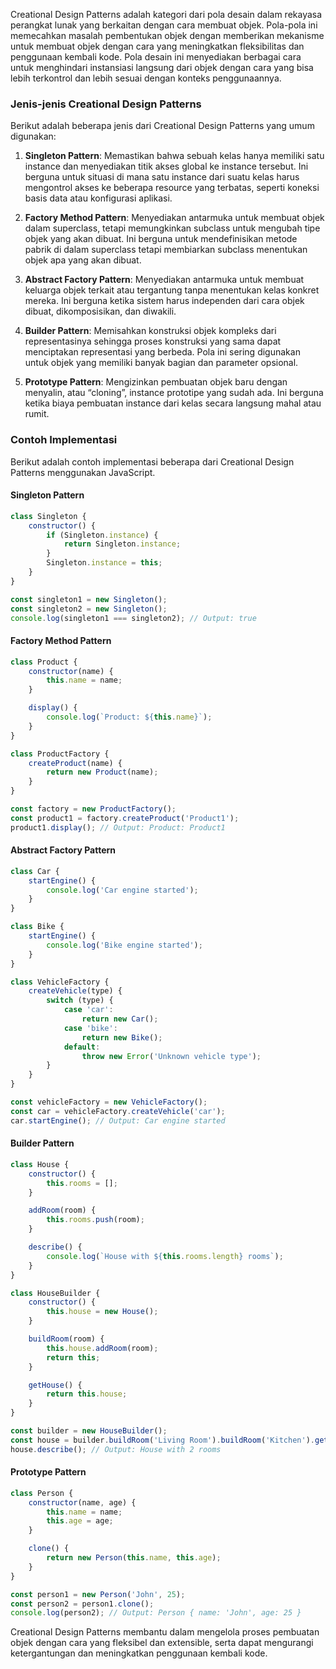 Creational Design Patterns adalah kategori dari pola desain dalam rekayasa perangkat lunak yang berkaitan dengan cara membuat objek. Pola-pola ini memecahkan masalah pembentukan objek dengan memberikan mekanisme untuk membuat objek dengan cara yang meningkatkan fleksibilitas dan penggunaan kembali kode. Pola desain ini menyediakan berbagai cara untuk menghindari instansiasi langsung dari objek dengan cara yang bisa lebih terkontrol dan lebih sesuai dengan konteks penggunaannya.

### Jenis-jenis Creational Design Patterns
Berikut adalah beberapa jenis dari Creational Design Patterns yang umum digunakan:

1. **Singleton Pattern**: Memastikan bahwa sebuah kelas hanya memiliki satu instance dan menyediakan titik akses global ke instance tersebut. Ini berguna untuk situasi di mana satu instance dari suatu kelas harus mengontrol akses ke beberapa resource yang terbatas, seperti koneksi basis data atau konfigurasi aplikasi.

2. **Factory Method Pattern**: Menyediakan antarmuka untuk membuat objek dalam superclass, tetapi memungkinkan subclass untuk mengubah tipe objek yang akan dibuat. Ini berguna untuk mendefinisikan metode pabrik di dalam superclass tetapi membiarkan subclass menentukan objek apa yang akan dibuat.

3. **Abstract Factory Pattern**: Menyediakan antarmuka untuk membuat keluarga objek terkait atau tergantung tanpa menentukan kelas konkret mereka. Ini berguna ketika sistem harus independen dari cara objek dibuat, dikomposisikan, dan diwakili.

4. **Builder Pattern**: Memisahkan konstruksi objek kompleks dari representasinya sehingga proses konstruksi yang sama dapat menciptakan representasi yang berbeda. Pola ini sering digunakan untuk objek yang memiliki banyak bagian dan parameter opsional.

5. **Prototype Pattern**: Mengizinkan pembuatan objek baru dengan menyalin, atau “cloning”, instance prototipe yang sudah ada. Ini berguna ketika biaya pembuatan instance dari kelas secara langsung mahal atau rumit.

### Contoh Implementasi
Berikut adalah contoh implementasi beberapa dari Creational Design Patterns menggunakan JavaScript.

#### Singleton Pattern
```javascript
class Singleton {
    constructor() {
        if (Singleton.instance) {
            return Singleton.instance;
        }
        Singleton.instance = this;
    }
}

const singleton1 = new Singleton();
const singleton2 = new Singleton();
console.log(singleton1 === singleton2); // Output: true
```

#### Factory Method Pattern
```javascript
class Product {
    constructor(name) {
        this.name = name;
    }

    display() {
        console.log(`Product: ${this.name}`);
    }
}

class ProductFactory {
    createProduct(name) {
        return new Product(name);
    }
}

const factory = new ProductFactory();
const product1 = factory.createProduct('Product1');
product1.display(); // Output: Product: Product1
```

#### Abstract Factory Pattern
```javascript
class Car {
    startEngine() {
        console.log('Car engine started');
    }
}

class Bike {
    startEngine() {
        console.log('Bike engine started');
    }
}

class VehicleFactory {
    createVehicle(type) {
        switch (type) {
            case 'car':
                return new Car();
            case 'bike':
                return new Bike();
            default:
                throw new Error('Unknown vehicle type');
        }
    }
}

const vehicleFactory = new VehicleFactory();
const car = vehicleFactory.createVehicle('car');
car.startEngine(); // Output: Car engine started
```

#### Builder Pattern
```javascript
class House {
    constructor() {
        this.rooms = [];
    }

    addRoom(room) {
        this.rooms.push(room);
    }

    describe() {
        console.log(`House with ${this.rooms.length} rooms`);
    }
}

class HouseBuilder {
    constructor() {
        this.house = new House();
    }

    buildRoom(room) {
        this.house.addRoom(room);
        return this;
    }

    getHouse() {
        return this.house;
    }
}

const builder = new HouseBuilder();
const house = builder.buildRoom('Living Room').buildRoom('Kitchen').getHouse();
house.describe(); // Output: House with 2 rooms
```

#### Prototype Pattern
```javascript
class Person {
    constructor(name, age) {
        this.name = name;
        this.age = age;
    }

    clone() {
        return new Person(this.name, this.age);
    }
}

const person1 = new Person('John', 25);
const person2 = person1.clone();
console.log(person2); // Output: Person { name: 'John', age: 25 }
```

Creational Design Patterns membantu dalam mengelola proses pembuatan objek dengan cara yang fleksibel dan extensible, serta dapat mengurangi ketergantungan dan meningkatkan penggunaan kembali kode.
